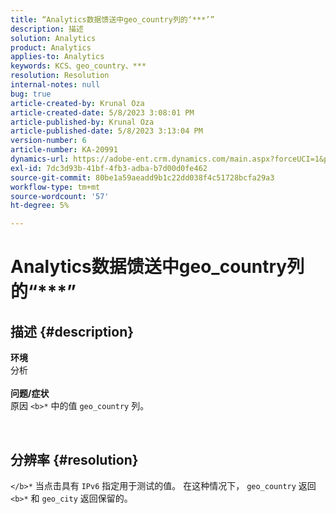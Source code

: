```yaml
---
title: “Analytics数据馈送中geo_country列的‘***’”
description: 描述
solution: Analytics
product: Analytics
applies-to: Analytics
keywords: KCS、geo_country、***
resolution: Resolution
internal-notes: null
bug: true
article-created-by: Krunal Oza
article-created-date: 5/8/2023 3:08:01 PM
article-published-by: Krunal Oza
article-published-date: 5/8/2023 3:13:04 PM
version-number: 6
article-number: KA-20991
dynamics-url: https://adobe-ent.crm.dynamics.com/main.aspx?forceUCI=1&pagetype=entityrecord&etn=knowledgearticle&id=6da6c01c-b2ed-ed11-8849-6045bd006268
exl-id: 7dc3d93b-41bf-4fb3-adba-b7d00d0fe462
source-git-commit: 80be1a59aeadd9b1c22dd038f4c51728bcfa29a3
workflow-type: tm+mt
source-wordcount: '57'
ht-degree: 5%

---
```


# Analytics数据馈送中geo_country列的“\*\*\*”

## 描述 {#description}

<b>环境</b><br>分析<br> <br><b>问题/症状</b><br>原因 `<b>*` 中的值 `geo_country` 列。



 

## 分辨率 {#resolution}

`</b>*` 当点击具有 `IPv6` 指定用于测试的值。 在这种情况下， `geo_country` 返回 `<b>*` 和 `geo_city` 返回保留的。
